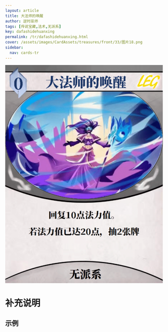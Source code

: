 ```yaml
---
layout: article
title: 大法师的唤醒
author: 逆时巫师
tags: [传说宝藏,法术,无派系]
key: dafashidehuanxing
permalink: /tr/dafashidehuanxing.html
cover: /assets/images/CardAssets/treasures/front/33/图片18.png
sidebar:
  nav: cards-tr
---
```

![](/assets/images/CardAssets/treasures/front/33/图片18.png)

# 补充说明



## 示例
> 